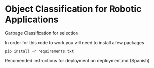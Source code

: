 # Object Classification for Robotic Applications


Garbage Classification for selection





In order for this code to work you will need to install a few packages 

```shell script
pip install -r requirements.txt
```

Recomended instructions for deployment on deployment.md (Spanish)


